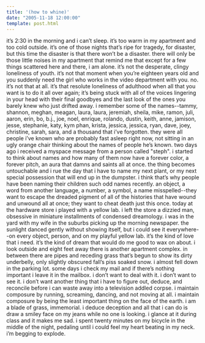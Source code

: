 ```yaml
---
title: '(how to whine)'
date: "2005-11-18 12:00:00"
template: post.html
---
```


it’s 2:30 in the morning and i can’t sleep. it’s too warm in my apartment and too cold outside. it’s one of those nights that’s ripe for tragedy, for disaster, but this time the disaster is that there won’t be a disaster. there will only be those little noises in my apartment that remind me that except for a few things scattered here and there, i am alone. it’s not the desperate, clingy loneliness of youth. it’s not that moment when you’re eighteen years old and you suddenly need the girl who works in the video department with you. no. it’s not that at all. it’s that resolute loneliness of adulthood when all that you want is to do it all over again; it’s being stuck with all of the voices lingering in your head with their final goodbyes and the last look of the ones you barely knew who just drifted away. i remember some of the names--tammy, shannon, meghan, meagan, laura, laura, jeremiah, sheila, mike, ramon, juli, aaron, erin, bo, b.j., joe, noel, enrique, rolando, dustin, keith, anne, jamison, jesse, stephanie, katy, kym phan, krista, jessica, jessica, ryan, dave, joey, christine, sarah, sara, and a thousand that i’ve forgotten. they were all people i’ve known who are probably fast asleep right now, not sitting in an ugly orange chair thinking about the names of people he’s known. two days ago i received a myspace message from a person called "steph". i started to think about names and how many of them now have a forever color, a forever pitch, an aura that damns and saints all at once. the thing becomes untouchable and i rue the day that i have to name my next plant, or my next special possession that will end up in the dumpster. i think that’s why people have been naming their children such odd names recently. an object, a word from another language, a number, a symbol, a name misspelled--they want to escape the dreaded pigment of all of the histories that have wound and unwound all at once; they want to cheat death just this once. today at the hardware store i played with a yellow lab. i left the store a dizzied man, obsessive in miniature installments of condensed dreamology. i was in the yard with my wife in the suburbs picking up the morning newspaper. the sunlight danced gently without showing itself, but i could see it everywhere--on every object, person, and on my playful yellow lab. it’s the kind of love that i need. it’s the kind of dream that would do me good to wax on about. i look outside and eight feet away there is another apartment complex. in between there are pipes and receding grass that’s begun to show its dirty underbelly, only slightly obscured fall’s piss soaked snow. i almost fell down in the parking lot. some days i check my mail and if there’s nothing important i leave it in the mailbox. i don’t want to deal with it. i don’t want to see it. i don’t want another thing that i have to figure out, deduce, and reconcile before i can waste away into a television addled corpse. i maintain composure by running, screaming, dancing, and not moving at all. i maintain composure by being the least important thing on the face of the earth. i am a blade of grass, immemorial. i deduce deception and all that i can do is draw a smiley face on my jeans while no one is looking. i glance at it during class and it makes me sad. i spent twenty minutes on my bicycle in the middle of the night, pedaling until i could feel my heart beating in my neck. i’m begging to explode.